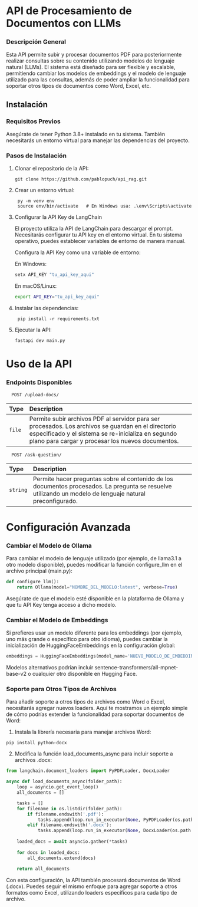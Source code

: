 # API de Procesamiento de Documentos con LLMs

### Descripción General

Esta API permite subir y procesar documentos PDF para posteriormente realizar consultas sobre su contenido utilizando modelos de lenguaje natural (LLMs). El sistema está diseñado para ser flexible y escalable, permitiendo cambiar los modelos de embeddings y el modelo de lenguaje utilizado para las consultas, además de poder ampliar la funcionalidad para soportar otros tipos de documentos como Word, Excel, etc.

## Instalación

### Requisitos Previos

Asegúrate de tener Python 3.8+ instalado en tu sistema. También necesitarás un entorno virtual para manejar las dependencias del proyecto.

### Pasos de Instalación

1. Clonar el repositorio de la API:

   ```
   git clone https://github.com/pablopuch/api_rag.git
    ```


2. Crear un entorno virtual:

   ```
    py -m venv env
    source env/bin/activate   # En Windows usa: .\env\Scripts\activate
   ```

3. Configurar la API Key de LangChain

    El proyecto utiliza la API de LangChain para descargar el prompt. Necesitarás configurar tu API key en el entorno virtual. En tu sistema operativo, puedes establecer variables de entorno de manera manual.

    Configura la API Key como una variable de entorno:

    En Windows:

    ```bash
    setx API_KEY "tu_api_key_aqui"
    ```
    En macOS/Linux:

    ```bash
    export API_KEY="tu_api_key_aqui"
    ```


4. Instalar las dependencias:

   ```
    pip install -r requirements.txt
   ```
   
5. Ejecutar la API:

   ```
   fastapi dev main.py
   ```


# Uso de la API

### Endpoints Disponibles

```http
  POST /upload-docs/
```

| Type     | Description                |
| :------- | :------------------------- |
| `file` | Permite subir archivos PDF al servidor para ser procesados. Los archivos se guardan en el directorio especificado y el sistema se re-inicializa en segundo plano para cargar y procesar los nuevos documentos. |


```http
  POST /ask-question/
```

| Type     | Description                       |
| :------- | :-------------------------------- |
| `string` | Permite hacer preguntas sobre el contenido de los documentos procesados. La pregunta se resuelve utilizando un modelo de lenguaje natural preconfigurado. |

# Configuración Avanzada

### Cambiar el Modelo de Ollama

Para cambiar el modelo de lenguaje utilizado (por ejemplo, de llama3.1 a otro modelo disponible), puedes modificar la función configure_llm en el archivo principal (main.py):

```python
def configure_llm():
    return Ollama(model="NOMBRE_DEL_MODELO:latest", verbose=True)
```

Asegúrate de que el modelo esté disponible en la plataforma de Ollama y que tu API Key tenga acceso a dicho modelo.

### Cambiar el Modelo de Embeddings

Si prefieres usar un modelo diferente para los embeddings (por ejemplo, uno más grande o específico para otro idioma), puedes cambiar la inicialización de HuggingFaceEmbeddings en la configuración global:

```python
embeddings = HuggingFaceEmbeddings(model_name='NUEVO_MODELO_DE_EMBEDDINGS')
```

Modelos alternativos podrían incluir sentence-transformers/all-mpnet-base-v2 o cualquier otro disponible en Hugging Face.

### Soporte para Otros Tipos de Archivos

Para añadir soporte a otros tipos de archivos como Word o Excel, necesitarás agregar nuevos loaders. Aquí te mostramos un ejemplo simple de cómo podrías extender la funcionalidad para soportar documentos de Word:

1. Instala la librería necesaria para manejar archivos Word:

```
pip install python-docx
```

2. Modifica la función load_documents_async para incluir soporte a archivos .docx:

```python
from langchain.document_loaders import PyPDFLoader, DocxLoader

async def load_documents_async(folder_path):
    loop = asyncio.get_event_loop()
    all_documents = []

    tasks = []
    for filename in os.listdir(folder_path):
        if filename.endswith('.pdf'):
            tasks.append(loop.run_in_executor(None, PyPDFLoader(os.path.join(folder_path, filename)).load))
        elif filename.endswith('.docx'):
            tasks.append(loop.run_in_executor(None, DocxLoader(os.path.join(folder_path, filename)).load))
    
    loaded_docs = await asyncio.gather(*tasks)
    
    for docs in loaded_docs:
        all_documents.extend(docs)
    
    return all_documents
```

Con esta configuración, la API también procesará documentos de Word (.docx). Puedes seguir el mismo enfoque para agregar soporte a otros formatos como Excel, utilizando loaders específicos para cada tipo de archivo.
